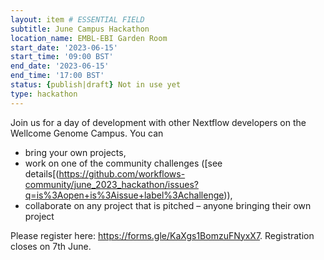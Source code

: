 ```yaml
---
layout: item # ESSENTIAL FIELD
subtitle: June Campus Hackathon
location_name: EMBL-EBI Garden Room
start_date: '2023-06-15'
start_time: '09:00 BST'
end_date: '2023-06-15'
end_time: '17:00 BST'
status: {publish|draft} Not in use yet
type: hackathon
---
```


Join us for a day of development with other Nextflow developers on the Wellcome Genome Campus. You can 
- bring your own projects,
- work on one of the community challenges ([see details[(https://github.com/workflows-community/june_2023_hackathon/issues?q=is%3Aopen+is%3Aissue+label%3Achallenge)),
- collaborate on any project that is pitched – anyone bringing their own project

Please register here: https://forms.gle/KaXgs1BomzuFNyxX7. Registration closes on 7th June.
